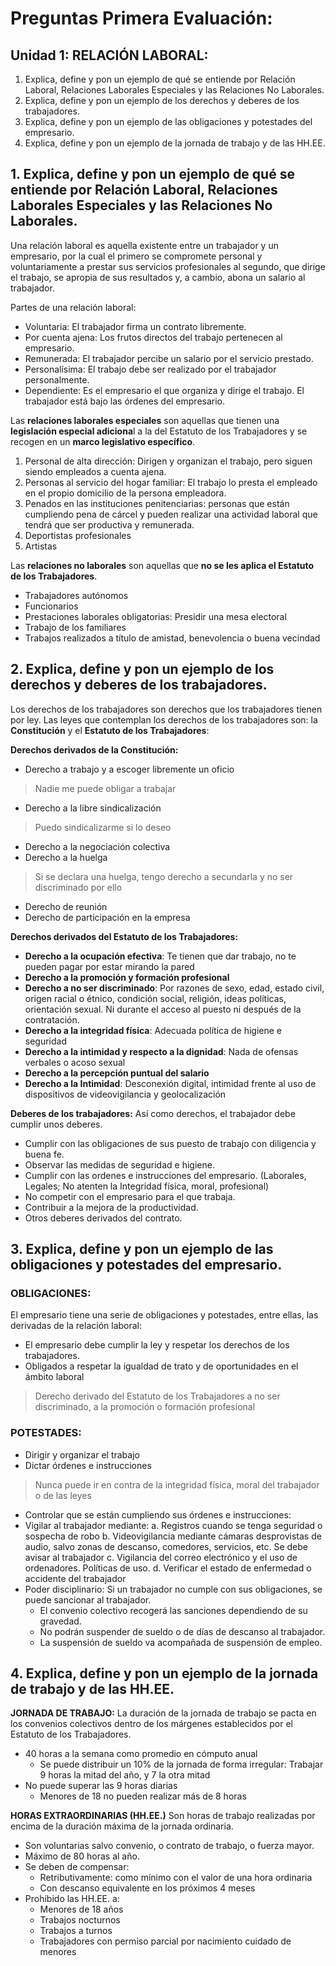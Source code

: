 # Preguntas Primera Evaluación:

## Unidad 1: RELACIÓN LABORAL:
1. Explica, define y pon un ejemplo de qué se entiende por Relación Laboral, Relaciones Laborales Especiales y las Relaciones No Laborales.
2. Explica, define y pon un ejemplo de los derechos y deberes de los trabajadores.
3. Explica, define y pon un ejemplo de las obligaciones y potestades del empresario.
4. Explica, define y pon un ejemplo de la jornada de trabajo y de las HH.EE.

## 1. Explica, define y pon un ejemplo de qué se entiende por Relación Laboral, Relaciones Laborales Especiales y las Relaciones No Laborales.

Una relación laboral es aquella existente entre un trabajador y un empresario, por la cual el primero se compromete personal y voluntariamente a prestar sus servicios profesionales al segundo, que dirige el trabajo, se apropia de sus resultados y, a cambio, abona un salario al trabajador.

Partes de una relación laboral:
- Voluntaria: El trabajador firma un contrato libremente.
- Por cuenta ajena: Los frutos directos del trabajo pertenecen al empresario.
- Remunerada: El trabajador percibe un salario por el servicio prestado.
- Personalísima: El trabajo debe ser realizado por el trabajador personalmente.
- Dependiente: Es el empresario el que organiza y dirige el trabajo. El trabajador está bajo las órdenes del empresario.

Las **relaciones laborales especiales** son aquellas que tienen una **legislación especial adiciona**l a la del Estatuto de los Trabajadores y se recogen en un **marco legislativo específico**.
1. Personal de alta dirección: Dirigen y organizan el trabajo, pero siguen siendo empleados a cuenta ajena.
2. Personas al servicio del hogar familiar: El trabajo lo presta el empleado en el propio domicilio de la persona empleadora.
3. Penados en las instituciones penitenciarias: personas que están cumpliendo pena de cárcel y pueden realizar una actividad laboral que tendrá que ser productiva y remunerada.
4. Deportistas profesionales
5. Artistas

Las **relaciones no laborales** son aquellas que **no se les aplica el Estatuto de los Trabajadores**.
- Trabajadores autónomos
- Funcionarios
- Prestaciones laborales obligatorias: Presidir una mesa electoral
- Trabajo de los familiares
- Trabajos realizados a título de amistad, benevolencia o buena vecindad

## 2. Explica, define y pon un ejemplo de los derechos y deberes de los trabajadores.

Los derechos de los trabajadores son derechos que los trabajadores tienen por ley. 
Las leyes que contemplan los derechos de los trabajadores son: la **Constitución** y el **Estatuto de los Trabajadores**:

**Derechos derivados de la Constitución:**
- Derecho a trabajo y a escoger libremente un oficio
> Nadie me puede obligar a trabajar
- Derecho a la libre sindicalización
> Puedo sindicalizarme si lo deseo
- Derecho a la negociación colectiva
- Derecho a la huelga
> Si se declara una huelga, tengo derecho a secundarla y no ser discriminado por ello
- Derecho de reunión
- Derecho de participación en la empresa

**Derechos derivados del Estatuto de los Trabajadores:**
- **Derecho a la ocupación efectiva**: Te tienen que dar trabajo, no te pueden pagar por estar mirando la pared
- **Derecho a la promoción y formación profesional**
- **Derecho a no ser discriminado**:  Por razones de sexo, edad, estado civil, origen racial o étnico, condición social, religión, ideas políticas, orientación sexual. Ni durante el acceso al puesto ni después de la contratación.
- **Derecho a la integridad física**: Adecuada política de higiene e seguridad
- **Derecho a la intimidad y respecto a la dignidad**: Nada de ofensas verbales o acoso sexual
- **Derecho a la percepción puntual del salario**
- **Derecho a la Intimidad**: Desconexión digital, intimidad frente al uso de dispositivos de videovigilancia y geolocalización

**Deberes de los trabajadores:**
Así como derechos, el trabajador debe cumplir unos deberes.
- Cumplir con las obligaciones de sus puesto de trabajo con diligencia y buena fe.
- Observar las medidas de seguridad e higiene.
- Cumplir con las ordenes e instrucciones del empresario. (Laborales, Legales; No atenten la Integridad física, moral, profesional)
- No competir con el empresario para el que trabaja.
- Contribuir a la mejora de la productividad.
- Otros deberes derivados del contrato.

## 3. Explica, define y pon un ejemplo de las obligaciones y potestades del empresario.
### OBLIGACIONES:
El empresario tiene una serie de obligaciones y potestades, entre ellas, las derivadas de la relación laboral:
- El empresario debe cumplir la ley y respetar los derechos de los trabajadores.
- Obligados a respetar la igualdad de trato y de oportunidades en el ámbito laboral
> Derecho derivado del Estatuto de los Trabajadores a no ser discriminado, a la promoción o formación profesional

### POTESTADES:
- Dirigir y organizar el trabajo
- Dictar órdenes e instrucciones
> Nunca puede ir en contra de la integridad física, moral del trabajador o de las leyes
- Controlar que se están cumpliendo sus órdenes e instrucciones:
 - Vigilar al trabajador mediante: 
    a. Registros cuando se tenga seguridad o sospecha de robo
    b. Videovigilancia mediante cámaras desprovistas de audio, salvo zonas de descanso, comedores, servicios, etc. Se debe avisar al trabajador
    c. Vigilancia del correo electrónico y el uso de ordenadores. Políticas de uso.
    d. Verificar el estado de enfermedad o accidente del trabajador
- Poder disciplinario: Si un trabajador no cumple con sus obligaciones, se puede sancionar al trabajador.
  - El convenio colectivo recogerá las sanciones dependiendo de su gravedad.
  - No podrán suspender de sueldo o de días de descanso al trabajador.
  - La suspensión de sueldo va acompañada de suspensión de empleo.

## 4. Explica, define y pon un ejemplo de la jornada de trabajo y de las HH.EE.

**JORNADA DE TRABAJO:**
La duración de la jornada de trabajo se pacta en los convenios colectivos dentro de los márgenes establecidos por el Estatuto de los Trabajadores.

- 40 horas a la semana como promedio en cómputo anual
  - Se puede distribuir un 10% de la jornada de forma irregular: Trabajar 9 horas la mitad del año, y 7 la otra mitad
- No puede superar las 9 horas diarias
  - Menores de 18 no pueden realizar más de 8 horas

**HORAS EXTRAORDINARIAS (HH.EE.)**
Son horas de trabajo realizadas por encima de la duración máxima de la jornada ordinaria.

- Son voluntarias salvo convenio, o contrato de trabajo, o fuerza mayor.
- Máximo de 80 horas al año.
- Se deben de compensar:
  - Retributivamente: como mínimo con el valor de una hora ordinaria
  - Con descanso equivalente en los próximos 4 meses
- Prohibido las HH.EE. a:
  - Menores de 18 años
  - Trabajos nocturnos
  - Trabajos a turnos
  - Trabajadores con permiso parcial por nacimiento cuidado de menores
